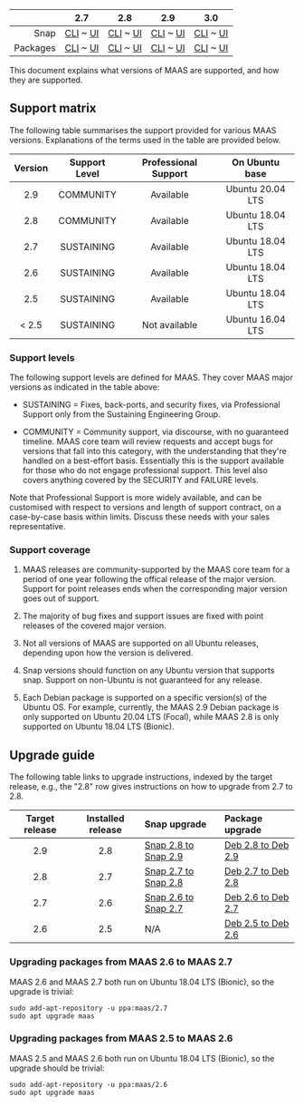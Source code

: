 ||2.7|2.8|2.9|3.0|
|-----:|:-----:|:-----:|:-----:|:-----:|
Snap|[CLI](/t/supported-versions-snap-2-7-cli/4347) ~ [UI](/t/supported-versions-snap-2-7-ui/4346)|[CLI](/t/supported-versions-snap-2-8-cli/4349) ~ [UI](/t/supported-versions-snap-2-8-ui/4348)|[CLI](/t/supported-versions-snap-2-9-cli/4351) ~ [UI](/t/supported-versions-snap-2-9-ui/4350)|[CLI](/t/supported-versions-snap-3-0-cli/4113) ~ [UI](/t/supported-versions-snap-3-0-ui/4114)|
Packages|[CLI](/t/supported-versions-deb-2-7-cli/4353) ~ [UI](/t/supported-versions-deb-2-7-ui/4352)|[CLI](/t/supported-versions-deb-2-8-cli/4355) ~ [UI](/t/supported-versions-deb-2-8-ui/4354)|[CLI](/t/supported-versions-deb-2-9-cli/4357) ~ [UI](/t/supported-versions-deb-2-9-ui/4356)|[CLI](/t/supported-versions-deb-3-0-cli/4115) ~ [UI](/t/supported-versions-deb-3-0-ui/4116)|
This document explains what versions of MAAS are supported, and how they are supported.

## Support matrix

The following table summarises the support provided for various MAAS versions.  Explanations of the terms used in the table are provided below.

| Version | Support Level | Professional Support | On Ubuntu base |
|:-------:|:-------------:|:--------------------:|:----------------:|
| 2.9     | COMMUNITY     |  Available           | Ubuntu 20.04 LTS |
| 2.8     | COMMUNITY     |  Available           | Ubuntu 18.04 LTS |
| 2.7     | SUSTAINING    |  Available           | Ubuntu 18.04 LTS |
| 2.6     | SUSTAINING    |  Available           | Ubuntu 18.04 LTS |
| 2.5     | SUSTAINING    |  Available           | Ubuntu 18.04 LTS |
| < 2.5   | SUSTAINING    |  Not available       | Ubuntu 16.04 LTS |

### Support levels

The following support levels are defined for MAAS.  They cover MAAS major versions as indicated in the table above:

 - SUSTAINING = Fixes, back-ports, and security fixes, via Professional Support only from the Sustaining Engineering Group.

 - COMMUNITY = Community support, via discourse, with no guaranteed timeline. MAAS core team will review requests and accept bugs for versions that fall into this category, with the understanding that they're handled on a best-effort basis. Essentially this is the support available for those who do not engage professional support.  This level also covers anything covered by the SECURITY and FAILURE levels.

Note that Professional Support is more widely available, and can be customised with respect to versions and length of support contract, on a case-by-case basis within limits.  Discuss these needs with your sales representative. 


### Support coverage

1. MAAS releases are community-supported by the MAAS core team for a period of one year following the offical release of the major version.  Support for point releases ends when the corresponding major version goes out of support.

2. The majority of bug fixes and support issues are fixed with point releases of the covered major version.

3. Not all versions of MAAS are supported on all Ubuntu releases, depending upon how the version is delivered.

4. Snap versions should function on any Ubuntu version that supports snap.  Support on non-Ubuntu is not guaranteed for any release.

5. Each Debian package is supported on a specific version(s) of the Ubuntu OS.  For example, currently, the MAAS 2.9 Debian package is only supported on Ubuntu 20.04 LTS (Focal), while MAAS 2.8 is only supported on Ubuntu 18.04 LTS (Bionic).

			
## Upgrade guide

The following table links to upgrade instructions, indexed by the target release, e.g., the "2.8" row gives instructions on how to upgrade from 2.7 to 2.8.

| Target release | Installed  release | Snap upgrade | Package upgrade |
|:--------------:|:------------------:|:-------------|:----------------|
| 2.9 | 2.8 | [Snap 2.8 to Snap 2.9](https://maas.io/docs/snap/2.9/ui/installation#heading--upgrade-maas-snap) | [Deb 2.8 to Deb 2.9](https://maas.io/docs/deb/2.9/ui/installation#heading--upgrade-via-packages) |
| 2.8 | 2.7 | [Snap 2.7 to Snap 2.8](https://maas.io/docs/snap/2.8/cli/installation#heading--upgrade-maas-snap)| [Deb 2.7 to Deb 2.8](https://maas.io/docs/deb/2.9/ui/installation#heading--upgrade-via-packages)|
| 2.7 | 2.6 | [Snap 2.6 to Snap 2.7](https://maas.io/docs/2.7/release-notes#heading--upgrade-2-6-to-2-7-snap) | [Deb 2.6 to Deb 2.7](#heading--deb-2-6-to-deb-2-7) |
| 2.6 | 2.5 | N/A | [Deb 2.5 to Deb 2.6](#heading--deb-2-5-to-deb-2-6) |

<h3 id="heading--deb-2-6-to-deb-2-7">Upgrading packages from MAAS 2.6 to MAAS 2.7</h3>

MAAS 2.6 and MAAS 2.7 both run on Ubuntu 18.04 LTS (Bionic), so the upgrade is trivial:

```
sudo add-apt-repository -u ppa:maas/2.7
sudo apt upgrade maas
```

<h3 id="heading--deb-2-5-to-deb-2-6">Upgrading packages from MAAS 2.5 to MAAS 2.6</h3>

MAAS 2.5 and MAAS 2.6 both run on Ubuntu 18.04 LTS (Bionic), so the upgrade should be trivial:

```
sudo add-apt-repository -u ppa:maas/2.6
sudo apt upgrade maas
```

